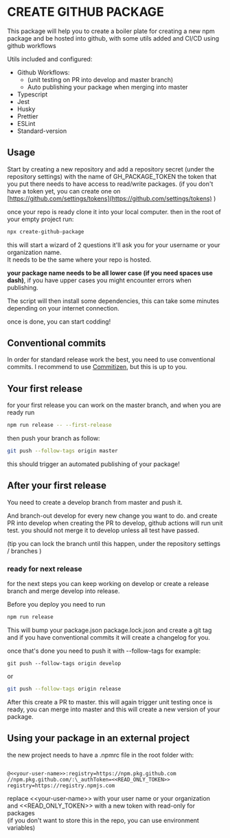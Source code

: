 # CREATE GITHUB PACKAGE

This package will help you to create a boiler plate for creating a new npm package and be hosted into github, with some utils added and CI/CD using github workflows

Utils included and configured:

- Github Workflows:
  - (unit testing on PR into develop and master branch)
  - Auto publishing your package when merging into master
- Typescript
- Jest
- Husky
- Prettier
- ESLint
- Standard-version

## Usage

Start by creating a new repository
and add a repository secret (under the repository settings)
with the name of GH_PACKAGE_TOKEN
the token that you put there needs to have access to read/write packages.
(if you don't have a token yet, you can create one on [https://github.com/settings/tokens](https://github.com/settings/tokens) )

once your repo is ready clone it into your local computer.
then in the root of your empty project run:

```sh
npx create-github-package
```

this will start a wizard of 2 questions
it'll ask you for your username or your organization name.<br/>
It needs to be the same where your repo is hosted.

**your package name needs to be all lower case (if you need spaces use dash)**, if you have upper cases you might encounter errors when publishing.

The script will then install some dependencies, this can take some minutes depending on your internet connection.

once is done, you can start codding!

## Conventional commits

In order for standard release work the best, you need to use conventional commits.
I recommend to use [Commitizen](https://github.com/commitizen/cz-cli), but this is up to you.

## Your first release

for your first release you can work on the master branch, and when you are ready run

```sh
npm run release -- --first-release
```

then push your branch as follow:

```sh
git push --follow-tags origin master
```

this should trigger an automated publishing of your package!

## After your first release

You need to create a develop branch from master and push it.

And branch-out develop for every new change you want to do.
and create PR into develop
when creating the PR to develop, github actions will run unit test.
you should not merge it to develop unless all test have passed.

(tip you can lock the branch until this happen, under the repository settings / branches )

### ready for next release

for the next steps you can keep working on develop or create a release branch and merge develop into release.

Before you deploy you need to run

```sh
npm run release
```

This will bump your package.json package.lock.json and create a git tag
and if you have conventional commits it will create a changelog for you.

once that's done you need to push it with --follow-tags
for example:

```
git push --follow-tags origin develop
```

or

```sh
git push --follow-tags origin release
```

After this create a PR to master. this will again trigger unit testing
once is ready, you can merge into master and this will create a new version of your package.

## Using your package in an external project

the new project needs to have a .npmrc file in the root folder
with:

```

@<<your-user-name>>:registry=https://npm.pkg.github.com
//npm.pkg.github.com/:\_authToken=<<READ_ONLY_TOKEN>>
registry=https://registry.npmjs.com

```

replace \<\<your-user-name>> with your user name or your organization <br/>
and \<\<READ_ONLY_TOKEN>> with a new token with read-only for packages <br />
(if you don't want to store this in the repo, you can use environment variables)
